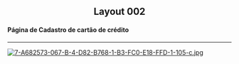 <h2 align="center">Layout 002</h2>

<h4>Página de Cadastro de cartão de crédito</h4>

___

[![7-A682573-067-B-4-D82-B768-1-B3-FC0-E18-FFD-1-105-c.jpg](https://i.postimg.cc/sXYf2jG5/7-A682573-067-B-4-D82-B768-1-B3-FC0-E18-FFD-1-105-c.jpg)](https://postimg.cc/62QxjN0Q)